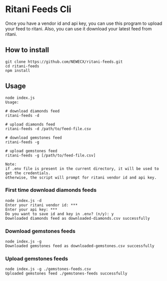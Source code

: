 # Ritani Feeds Cli

Once you have a vendor id and api key, you can use this program to upload your feed to ritani. Also, you can use it download your latest feed from ritani.

## How to install

```
git clone https://github.com/NEWECX/ritani-feeds.git
cd ritani-feeds
npm install
```

## Usage
```
node index.js 
Usage:

# download diamonds feed
ritani-feeds -d

# upload diamonds feed
ritani-feeds -d /path/to/feed-file.csv

# download gemstones feed
ritani-feeds -g

# upload gemstones feed
ritani-feeds -g [/path/to/feed-file.csv]

Note:
if .env file is present in the current directory, it will be used to get the credentials.
otherwise, the script will prompt for ritani vendor id and api key.
```

### First time download diamonds feeds
``` 
node index.js -d
Enter your ritani vendor id: ***
Enter your api key: ***
Do you want to save id and key in .env? (n/y): y
Downloaded diamonds feed as downloaded-diamonds.csv successfully
```

### Download gemstones feeds
```
node index.js -g 
Downloaded gemstones feed as downloaded-gemstones.csv successfully
```

### Upload gemstones feeds 
```
node index.js -g ./gemstones-feeds.csv 
Uploaded gemstones feed ./gemstones-feeds successfully
```